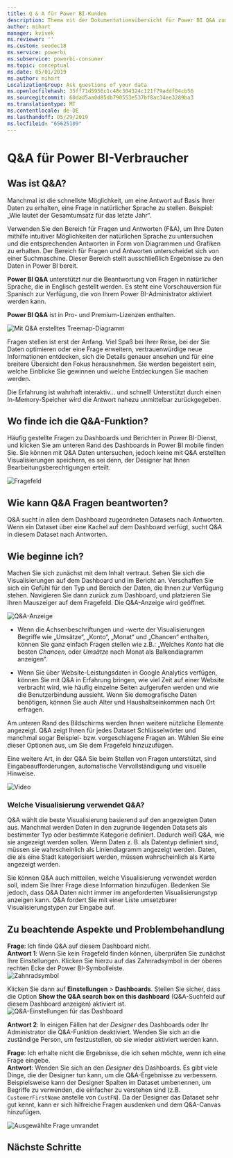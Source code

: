 ```yaml
---
title: Q & A für Power BI-Kunden
description: Thema mit der Dokumentationsübersicht für Power BI Q&A zum Stellen von Fragen in natürlicher Sprache.
author: mihart
manager: kvivek
ms.reviewer: ''
ms.custom: seodec18
ms.service: powerbi
ms.subservice: powerbi-consumer
ms.topic: conceptual
ms.date: 05/01/2019
ms.author: mihart
LocalizationGroup: Ask questions of your data
ms.openlocfilehash: 35ff71d5956c1c48c304324c121f79addf04cb56
ms.sourcegitcommit: 60dad5aa0d85db790553e537bf8ac34ee3289ba3
ms.translationtype: MT
ms.contentlocale: de-DE
ms.lasthandoff: 05/29/2019
ms.locfileid: "65625109"
---
```

# <a name="qa-for-power-bi-consumers"></a>Q&A für Power BI-**Verbraucher**
## <a name="what-is-qa"></a>Was ist Q&A?
Manchmal ist die schnellste Möglichkeit, um eine Antwort auf Basis Ihrer Daten zu erhalten, eine Frage in natürlicher Sprache zu stellen. Beispiel: „Wie lautet der Gesamtumsatz für das letzte Jahr“.

Verwenden Sie den Bereich für Fragen und Antworten (F&A), um Ihre Daten mithilfe intuitiver Möglichkeiten der natürlichen Sprache zu untersuchen und die entsprechenden Antworten in Form von Diagrammen und Grafiken zu erhalten. Der Bereich für Fragen und Antworten unterscheidet sich von einer Suchmaschine. Dieser Bereich stellt ausschließlich Ergebnisse zu den Daten in Power BI bereit.

**Power BI Q&A** unterstützt nur die Beantwortung von Fragen in natürlicher Sprache, die in Englisch gestellt werden. Es steht eine Vorschauversion für Spanisch zur Verfügung, die von Ihrem Power BI-Administrator aktiviert werden kann.

**Power BI Q&A** ist in Pro- und Premium-Lizenzen enthalten. 
>

![Mit Q&A erstelltes Treemap-Diagramm](media/end-user-q-and-a/power-bi-qna.png)

Fragen stellen ist erst der Anfang.  Viel Spaß bei Ihrer Reise, bei der Sie Daten optimieren oder eine Frage erweitern, vertrauenwürdige neue Informationen entdecken, sich die Details genauer ansehen und für eine breitere Übersicht den Fokus herausnehmen. Sie werden begeistert sein, welche Einblicke Sie gewinnen und welche Entdeckungen Sie machen werden.

Die Erfahrung ist wahrhaft interaktiv... und schnell! Unterstützt durch einen In-Memory-Speicher wird die Antwort nahezu unmittelbar zurückgegeben.

## <a name="where-can-i-use-qa"></a>Wo finde ich die Q&A-Funktion?
Häufig gestellte Fragen zu Dashboards und Berichten in Power BI-Dienst, und klicken Sie am unteren Rand des Dashboards in Power BI mobile finden Sie. Sie können mit Q&A Daten untersuchen, jedoch keine mit Q&A erstellten Visualisierungen speichern, es sei denn, der Designer hat Ihnen Bearbeitungsberechtigungen erteilt.

![Fragefeld](media/end-user-q-and-a/powerbi-qna.png)

## <a name="how-does-qa-know-how-to-answer-questions"></a>Wie kann Q&A Fragen beantworten?
Q&A sucht in allen dem Dashboard zugeordneten Datasets nach Antworten. Wenn ein Dataset über eine Kachel auf dem Dashboard verfügt, sucht Q&A in diesem Dataset nach Antworten. 

## <a name="how-do-i-start"></a>Wie beginne ich?
Machen Sie sich zunächst mit dem Inhalt vertraut. Sehen Sie sich die Visualisierungen auf dem Dashboard und im Bericht an. Verschaffen Sie sich ein Gefühl für den Typ und Bereich der Daten, die Ihnen zur Verfügung stehen. Navigieren Sie dann zurück zum Dashboard, und platzieren Sie Ihren Mauszeiger auf dem Fragefeld. Die Q&A-Anzeige wird geöffnet.

![Q&A-Anzeige](media/end-user-q-and-a/power-bi-qna-screen.png) 

* Wenn die Achsenbeschriftungen und -werte der Visualisierungen Begriffe wie „Umsätze“, „Konto“, „Monat“ und „Chancen“ enthalten, können Sie ganz einfach Fragen stellen wie z.B.: „Welches *Konto* hat die besten *Chancen*, oder *Umsätze* nach Monat als Balkendiagramm anzeigen“.

* Wenn Sie über Website-Leistungsdaten in Google Analytics verfügen, können Sie mit Q&A in Erfahrung bringen, wie viel Zeit auf einer Website verbracht wird, wie häufig einzelne Seiten aufgerufen werden und wie die Benutzerbindung aussieht. Wenn Sie demografische Daten benötigen, können Sie auch Alter und Haushaltseinkommen nach Ort erfragen.

Am unteren Rand des Bildschirms werden Ihnen weitere nützliche Elemente angezeigt. Q&A zeigt Ihnen für jedes Dataset Schlüsselwörter und manchmal sogar Beispiel- bzw. vorgeschlagene Fragen an. Wählen Sie eine dieser Optionen aus, um Sie dem Fragefeld hinzuzufügen. 

Eine weitere Art, in der Q&A Sie beim Stellen von Fragen unterstützt, sind Eingabeaufforderungen, automatische Vervollständigung und visuelle Hinweise. 

![Video](media/end-user-q-and-a/qa.gif) 


### <a name="which-visualization-does-qa-use"></a>Welche Visualisierung verwendet Q&A?
Q&A wählt die beste Visualisierung basierend auf den angezeigten Daten aus. Manchmal werden Daten in den zugrunde liegenden Datasets als bestimmter Typ oder bestimmte Kategorie definiert. Dadurch weiß Q&A, wie sie angezeigt werden sollen. Wenn Daten z. B. als Datentyp definiert sind, müssen sie wahrscheinlich als Liniendiagramm angezeigt werden. Daten, die als eine Stadt kategorisiert werden, müssen wahrscheinlich als Karte angezeigt werden.

Sie können Q&A auch mitteilen, welche Visualisierung verwendet werden soll, indem Sie Ihrer Frage diese Information hinzufügen. Bedenken Sie jedoch, dass Q&A Daten nicht immer im angeforderten Visualisierungstyp anzeigen kann. Q&A fordert Sie mit einer Liste umsetzbarer Visualisierungstypen zur Eingabe auf.

## <a name="considerations-and-troubleshooting"></a>Zu beachtende Aspekte und Problembehandlung
**Frage**: Ich finde Q&A auf diesem Dashboard nicht.    
**Antwort 1**: Wenn Sie kein Fragefeld finden können, überprüfen Sie zunächst Ihre Einstellungen. Klicken Sie hierzu auf das Zahnradsymbol in der oberen rechten Ecke der Power BI-Symbolleiste.   
![Zahnradsymbol](media/end-user-q-and-a/power-bi-settings.png)

Klicken Sie dann auf **Einstellungen** > **Dashboards**. Stellen Sie sicher, dass die Option **Show the Q&A search box on this dashboard** (Q&A-Suchfeld auf diesem Dashboard anzeigen) aktiviert ist.    
![Q&A-Einstellungen für das Dashboard](media/end-user-q-and-a/power-bi-turn-on.png)  


**Antwort 2**: In einigen Fällen hat der *Designer* des Dashboards oder Ihr Administrator die Q&A-Funktion deaktiviert. Wenden Sie sich an die zuständige Person, um festzustellen, ob sie wieder aktiviert werden kann.   

**Frage**: Ich erhalte nicht die Ergebnisse, die ich sehen möchte, wenn ich eine Frage eingebe.    
**Antwort**: Wenden Sie sich an den *Designer* des Dashboards. Es gibt viele Dinge, die der Designer tun kann, um die Q&A-Ergebnisse zu verbessern. Beispielsweise kann der Designer Spalten im Dataset umbenennen, um Begriffe zu verwenden, die einfacher zu verstehen sind (z.B. `CustomerFirstName` anstelle von `CustFN`). Da der Designer das Dataset sehr gut kennt, kann er sich hilfreiche Fragen ausdenken und dem Q&A-Canvas hinzufügen.

![Ausgewählte Frage umrandet](media/end-user-q-and-a/power-bi-featured-q.png)

## <a name="next-steps"></a>Nächste Schritte

